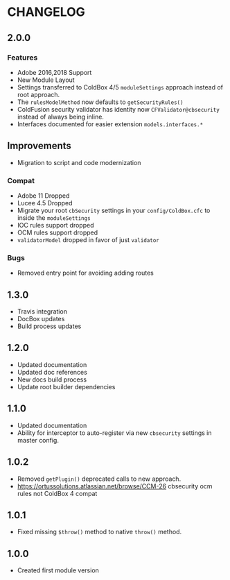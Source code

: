 # CHANGELOG

## 2.0.0

### Features

* Adobe 2016,2018 Support
* New Module Layout
* Settings transferred to ColdBox 4/5 `moduleSettings` approach instead of root approach.
* The `rulesModelMethod` now defaults to `getSecurityRules()`
* ColdFusion security validator has identity now `CFValidator@cbsecurity` instead of always being inline. 
* Interfaces documented for easier extension `models.interfaces.*`

## Improvements

* Migration to script and code modernization

### Compat

* Adobe 11 Dropped
* Lucee 4.5 Dropped
* Migrate your root `cbSecurity` settings in your `config/ColdBox.cfc` to inside the `moduleSettings`
* IOC rules support dropped
* OCM rules support dropped
* `validatorModel` dropped in favor of just `validator`

### Bugs

* Removed entry point for avoiding adding routes

## 1.3.0

* Travis integration
* DocBox updates
* Build process updates

## 1.2.0

* Updated documentation
* Updated doc references
* New docs build process
* Update root builder dependencies

## 1.1.0

* Updated documentation
* Ability for interceptor to auto-register via new `cbsecurity` settings in master config.

## 1.0.2

* Removed `getPlugin()` deprecated calls to new approach.
* https://ortussolutions.atlassian.net/browse/CCM-26 cbsecurity ocm rules not ColdBox 4 compat 

## 1.0.1

* Fixed missing `$throw()` method to native `throw()` method.

## 1.0.0

* Created first module version
